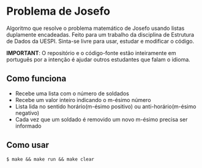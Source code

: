 # Problema de Josefo

Algoritmo que resolve o problema matemático de Josefo usando listas duplamente encadeadas.
Feito para um trabalho da disciplina de Estrutura de Dados da UESPI.
Sinta-se livre para usar, estudar e modificar o código.

**IMPORTANT**: O repositório e o código-fonte estão inteiramente em português por a intenção é ajudar outros estudantes que falam o idioma.

## Como funciona

- Recebe uma lista com o número de soldados
- Recebe um valor inteiro indicando o m-ésimo número
- Lista lida no sentido horário(m-ésimo positivo) ou anti-horário(m-ésimo negativo)
- Cada vez que um soldado é removido um novo m-ésimo precisa ser informado

## Como usar
```shell
$ make && make run && make clear
```
